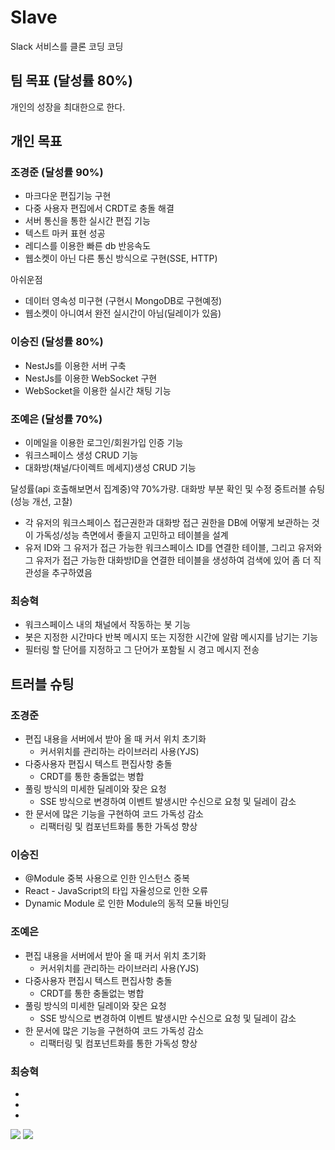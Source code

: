 # Slave
Slack 서비스를 클론 코딩 코딩

## 팀 목표 (달성률 80%)
개인의 성장을 최대한으로 한다.

## 개인 목표

### 조경준 (달성률 90%)

- 마크다운 편집기능 구현
- 다중 사용자 편집에서 CRDT로 충돌 해결
- 서버 통신을 통한 실시간 편집 기능
- 텍스트 마커 표현 성공
- 레디스를 이용한 빠른 db 반응속도
- 웹소켓이 아닌 다른 통신 방식으로 구현(SSE, HTTP)

아쉬운점

- 데이터 영속성 미구현 (구현시 MongoDB로 구현예정)
- 웹소켓이 아니여서 완전 실시간이 아님(딜레이가 있음)

### 이승진 (달성률 80%)

- NestJs를 이용한 서버 구축
- NestJs를 이용한 WebSocket 구현
- WebSocket을 이용한 실시간 채팅 기능

### 조예은 (달성률 70%)

- 이메일을 이용한 로그인/회원가입 인증 기능
- 워크스페이스 생성 CRUD 기능
- 대화방(채널/다이렉트 메세지)생성 CRUD 기능

달성률(api 호출해보면서 집계중)약 70%가량. 대화방 부분 확인 및 수정 중트러블 슈팅(성능 개선, 고찰)

- 각 유저의 워크스페이스 접근권한과 대화방 접근 권한을 DB에 어떻게 보관하는 것이 가독성/성능 측면에서 좋을지 고민하고 테이블을 설계
- 유저 ID와 그 유저가 접근 가능한 워크스페이스 ID를 연결한 테이블, 그리고 유저와 그 유저가 접근 가능한 대화방ID을 연결한 테이블을 생성하여 검색에 있어 좀 더 직관성을 추구하였음

### 최승혁

- 워크스페이스 내의 채널에서 작동하는 봇 기능
- 봇은 지정한 시간마다 반복 메시지 또는 지정한 시간에 알람 메시지를 남기는 기능
- 필터링 할 단어를 지정하고 그 단어가 포함될 시 경고 메시지 전송


## 트러블 슈팅

### 조경준

- 편집 내용을 서버에서 받아 올 때 커서 위치 초기화
    - 커서위치를 관리하는 라이브러리 사용(YJS)
- 다중사용자 편집시 텍스트 편집사항 충돌
    - CRDT를 통한 충돌없는 병합
- 풀링 방식의 미세한 딜레이와 잦은 요청
    - SSE 방식으로 변경하여 이벤트 발생시만 수신으로 요청 및 딜레이 감소
- 한 문서에 많은 기능을 구현하여 코드 가독성 감소
    - 리팩터링 및 컴포넌트화를 통한 가독성 향상

### 이승진

- @Module 중복 사용으로 인한 인스턴스 중복
- React - JavaScript의 타입 자율성으로 인한 오류
- Dynamic Module 로 인한 Module의 동적 모듈 바인딩

### 조예은

 - 편집 내용을 서버에서 받아 올 때 커서 위치 초기화
    - 커서위치를 관리하는 라이브러리 사용(YJS)
 - 다중사용자 편집시 텍스트 편집사항 충돌
    - CRDT를 통한 충돌없는 병합
 - 풀링 방식의 미세한 딜레이와 잦은 요청
    - SSE 방식으로 변경하여 이벤트 발생시만 수신으로 요청 및 딜레이 감소
 - 한 문서에 많은 기능을 구현하여 코드 가독성 감소
    - 리팩터링 및 컴포넌트화를 통한 가독성 향상
   
### 최승혁
 -
 -
 -

<img src="https://github.com/user-attachments/assets/a410ab0c-aa63-4a60-860b-953c939b00aa">

<img src="https://github.com/user-attachments/assets/11f695eb-dc66-465a-a56e-54f23afb07c9">
